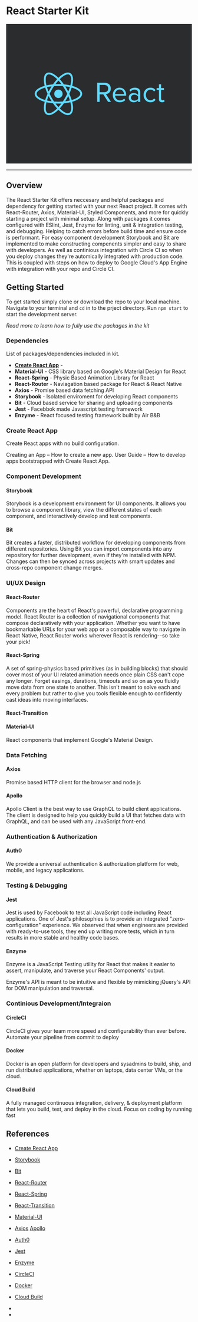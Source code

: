 # React Starter Kit
![React Logo](./assets/react-logo.png)

***

## Overview
The React Starter Kit offers neccesary and helpful packages and dependency for getting started with your next React project.
It comes with React-Router, Axios, Material-UI, Styled Components, and more for quickly starting a project with minimal setup. Along with packages it comes configured with ESlint, Jest, Enzyme for linting, unit & integration testing, and debugging. Helping to catch errors before build time and ensure code is performant. For easy component development Storybook and Bit are implemented to make constructing compenents simpler and easy to share with developers. As well as continious integration with Circle CI so when you deploy changes they're automically integrated with production code. This is coupled with steps on how to deploy to Google Cloud's App Engine with integration with your repo and Circle CI. 

## Getting Started
To get started simply clone or download the repo to your local machine. Navigate to your terminal and `cd` in to the prject directory. Run `npm start` to start the development server.

*Read more to learn how to fully use the packages in the kit*

### Dependencies
List of packages/dependencies included in kit.

* [**Create React App**](https://github.com/facebook/create-react-app) -
* **Material-UI** - CSS library based on Google's Material Design for React
* **React-Spring** - Physic Based Animation Library for React
* **React-Router** - Naviagation based package for React & React Native
* **Axios** - Promise based data fetching API
* **Storybook** - Isolated enviroment for developing React components
* **Bit** - Cloud based service for sharing and uploading components
* **Jest** - Facebbok made Javascript testing framework
* **Enzyme** - React focused testing framework built by Air B&B

### Create React App
Create React apps with no build configuration.

Creating an App – How to create a new app.
User Guide – How to develop apps bootstrapped with Create React App.
### Component Development

#### Storybook
Storybook is a development environment for UI components. It allows you to browse a component library, view the different states of each component, and interactively develop and test components.

#### Bit
Bit creates a faster, distributed workflow for developing components from different repositories. Using Bit you can import components into any repository for further development, even if they're installed with NPM. Changes can then be synced across projects with smart updates and cross-repo component change merges.

### UI/UX Design

#### React-Router
Components are the heart of React's powerful, declarative programming model. React Router is a collection of navigational components that compose declaratively with your application. Whether you want to have bookmarkable URLs for your web app or a composable way to navigate in React Native, React Router works wherever React is rendering--so take your pick!
#### React-Spring
A set of spring-physics based primitives (as in building blocks) that should cover most of your UI related animation needs once plain CSS can't cope any longer. Forget easings, durations, timeouts and so on as you fluidly move data from one state to another. This isn't meant to solve each and every problem but rather to give you tools flexible enough to confidently cast ideas into moving interfaces.
#### React-Transition
#### Material-UI
React components that implement Google's Material Design.
### Data Fetching

#### Axios
Promise based HTTP client for the browser and node.js

#### Apollo
Apollo Client is the best way to use GraphQL to build client applications. The client is designed to help you quickly build a UI that fetches data with GraphQL, and can be used with any JavaScript front-end.

### Authentication & Authorization

#### Auth0
We provide a universal authentication & authorization platform for web, mobile, and legacy applications.

### Testing & Debugging

#### Jest
Jest is used by Facebook to test all JavaScript code including React applications. One of Jest's philosophies is to provide an integrated "zero-configuration" experience. We observed that when engineers are provided with ready-to-use tools, they end up writing more tests, which in turn results in more stable and healthy code bases.

#### Enzyme
Enzyme is a JavaScript Testing utility for React that makes it easier to assert, manipulate, and traverse your React Components' output.

Enzyme's API is meant to be intuitive and flexible by mimicking jQuery's API for DOM manipulation and traversal.

### Continious Development/Integraion

#### CircleCI
CircleCI gives your team more speed and configurability than ever before. Automate your pipeline from commit to deploy

#### Docker
Docker is an open platform for developers and sysadmins to build, ship, and run distributed applications, whether on laptops, data center VMs, or the cloud.

#### Cloud Build
A fully managed continuous integration, delivery, & deployment platform that lets you build, test, and deploy in the cloud. Focus on coding by running fast

## References

* [Create React App](https://github.com/facebook/create-react-app "Create React App")
* [Storybook](https://storybook.js.org/)
* [Bit](https://bitsrc.io/)
* [React-Router](https://reacttraining.com/react-router/web/guides/philosophy)
* [React-Spring](https://github.com/drcmda/react-spring)
* [React-Transition](http://github.com)
* [Material-UI](http://github.com)
* [Axios](https://github.com/axios/axios)
[Apollo](https://www.apollographql.com/docs/react/)
* [Auth0](https://auth0.com/)
* [Jest](https://jestjs.io/)
* [Enzyme](https://airbnb.io/enzyme/)
* [CircleCI](https://circleci.com/product/)
* [Docker](https://www.docker.com/)
* [Cloud Build](https://cloud.google.com/cloud-build/)

*  
*